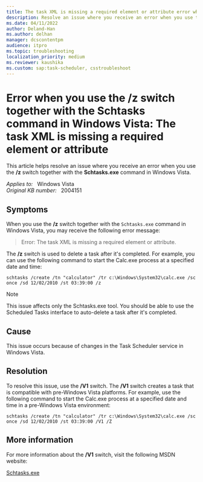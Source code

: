 ```yaml
---
title: The task XML is missing a required element or attribute error when you use the /z switch together with the Schtasks command in Windows Vista
description: Resolve an issue where you receive an error when you use the /z switch together with the Schtasks.exe command in Windows Vista.
ms.date: 04/11/2022
author: Deland-Han
ms.author: delhan
manager: dcscontentpm
audience: itpro
ms.topic: troubleshooting
localization_priority: medium
ms.reviewer: kaushika
ms.custom: sap:task-scheduler, csstroubleshoot
---
```

# Error when you use the /z switch together with the Schtasks command in Windows Vista: The task XML is missing a required element or attribute

This article helps resolve an issue where you receive an error when you use the **/z** switch together with the **Schtasks.exe** command in Windows Vista.

_Applies to:_ &nbsp; Windows Vista  
_Original KB number:_ &nbsp; 2004151

## Symptoms

When you use the **/z** switch together with the `Schtasks.exe` command in Windows Vista, you may receive the following error message:

> Error: The task XML is missing a required element or attribute.

The **/z** switch is used to delete a task after it's completed. For example, you can use the following command to start the Calc.exe process at a specified date and time:

```console
schtasks /create /tn "calculator" /tr c:\Windows\System32\calc.exe /sc once /sd 12/02/2010 /st 03:39:00 /z  
```

> [!Note]
> This issue affects only the Schtasks.exe tool. You should be able to use the Scheduled Tasks interface to auto-delete a task after it's completed.

## Cause

This issue occurs because of changes in the Task Scheduler service in Windows Vista.

## Resolution

To resolve this issue, use the **/V1** switch. The **/V1** switch creates a task that is compatible with pre-Windows Vista platforms. For example, use the following command to start the Calc.exe process at a specified date and time in a pre-Windows Vista environment:

```console
schtasks /create /tn "calculator" /tr c:\Windows\System32\calc.exe /sc once /sd 12/02/2010 /st 03:39:00 /V1 /Z
```

## More information

For more information about the **/V1** switch, visit the following MSDN website:

[Schtasks.exe](/windows/win32/taskschd/schtasks)

